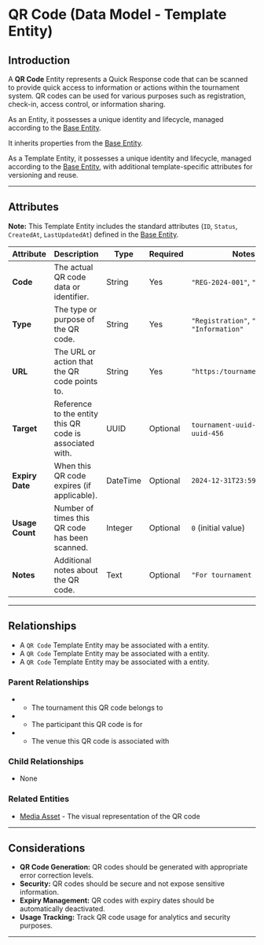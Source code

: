 # **QR Code** (Data Model - Template Entity)

## **Introduction**

A **QR Code** Entity represents a Quick Response code that can be scanned to provide quick access to information or
actions within the tournament system. QR codes can be used for various purposes such as registration, check-in, access
control, or information sharing.

As an Entity, it possesses a unique identity and lifecycle, managed according to the [Base Entity](../foundation/base_entity.md).

It inherits properties from the [Base Entity](../foundation/base_entity.md).

As a Template Entity, it possesses a unique identity and lifecycle, managed according to the [Base Entity](../foundation/base_entity.md), with additional template-specific attributes for versioning and reuse.

---

## **Attributes**

**Note:** This Template Entity includes the standard attributes (`ID`, `Status`, `CreatedAt`, `LastUpdatedAt`) defined in the [Base Entity](../foundation/base_entity.md).

| Attribute       | Description                                              | Type     | Required | Notes / Example                                             |
| --------------- | -------------------------------------------------------- | -------- | -------- | ----------------------------------------------------------- |
| **Code**        | The actual QR code data or identifier.                   | String   | Yes      | `"REG-2024-001"`, `"CHECKIN-12345"`                         |
| **Type**        | The type or purpose of the QR code.                      | String   | Yes      | `"Registration"`, `"Check-in"`, `"Access"`, `"Information"` |
| **URL**         | The URL or action that the QR code points to.            | String   | Yes      | `"https:/tournament.com/register/123"`                      |
| **Target**      | Reference to the entity this QR code is associated with. | UUID     | Optional | `tournament-uuid-123`, `participant-uuid-456`               |
| **Expiry Date** | When this QR code expires (if applicable).               | DateTime | Optional | `2024-12-31T23:59:59Z`                                      |
| **Usage Count** | Number of times this QR code has been scanned.           | Integer  | Optional | `0` (initial value)                                         |
| **Notes**       | Additional notes about the QR code.                      | Text     | Optional | `"For tournament registration only"`                        |

---

## **Relationships**

- A `QR Code` Template Entity may be associated with a entity.
- A `QR Code` Template Entity may be associated with a entity.
- A `QR Code` Template Entity may be associated with a entity.

### Parent Relationships

- - The tournament this QR code belongs to
- - The participant this QR code is for
- - The venue this QR code is associated with

### Child Relationships

- None

### Related Entities

- [Media Asset](../media/media_asset.md) - The visual representation of the QR code

---

## **Considerations**

- **QR Code Generation:** QR codes should be generated with appropriate error correction levels.
- **Security:** QR codes should be secure and not expose sensitive information.
- **Expiry Management:** QR codes with expiry dates should be automatically deactivated.
- **Usage Tracking:** Track QR code usage for analytics and security purposes.

---
